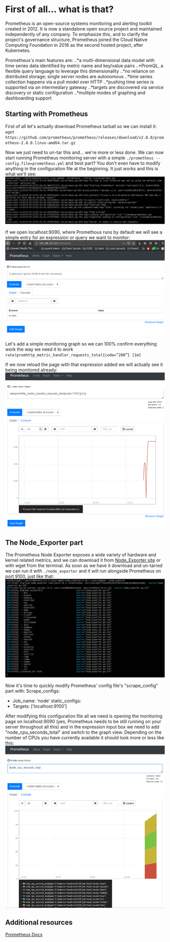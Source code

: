 # First of all... what is that?

Prometheus is an open-source systems monitoring and alerting toolkit created in 2012. It is now a standalone open source project and maintained independently of any company. To emphasize this, and to clarify the project's governance structure, Prometheus joined the Cloud Native Computing Foundation in 2016 as the second hosted project, after Kubernetes.

Prometheus's main features are:
..*a multi-dimensional data model with time series data identified by metric name and key/value pairs
..*PromQL, a flexible query language to leverage this dimensionality
..*no reliance on distributed storage; single server nodes are autonomous
..*time series collection happens via a pull model over HTTP
..*pushing time series is supported via an intermediary gateway
..*targets are discovered via service discovery or static configuration
..*multiple modes of graphing and dashboarding support

## Starting with Prometheus

First of all let's actually download Prometheus tarball so we can install it:
`wget https://github.com/prometheus/prometheus/releases/download/v2.8.0/prometheus-2.8.0.linux-amd64.tar.gz`

Now we just need to un-tar this and... we're more or less done. We can now start running Prometheus monitoring server with a simple `./prometheus --config.file=prometheus.yml` and best part? You don't even have to modify anything in the configuration file at the beginning. It just works and this is what we'll see:
![PrometheusRunning](lab2-1.png)

If we open localhost:9090, where Promethous runs by default we will see a simple entry for an expression or query we want to monitor:
![PrometheusExpressionBox](lab2-2.png)

Let's add a simple monitoring graph so we can 100% confirm everything work the way we need it to work
`rate(promhttp_metric_handler_requests_total{code=”200”} [1m]`

If we now reload the page with that expression added we will actually see it being monitored already:
![PrometheusMonitoringGraph](lab2-3.png)

## The Node_Exporter part

The Prometheus Node Exporter exposes a wide variety of hardware and kernel related metrics, and we can download it from [Node_Exporter site](https://prometheus.io/download/#node_exporter) or with wget from the terminal. As soon as we have it download and un-tarred we can run it with `./node_exporter` and it will run alongside Prometheus on port 9100, just like that:
![NodeExporterRunning](lab2-4.png)

Now it's time to quickly modify Prometheus' config file's "scrape_config" part with:
Scrape_configs:
  - Job_name: ‘node’
    static_configs:
  - Targets: [‘localhost:9100’]
  
After modifying this configuration file all we need is opening the monitoring page on localhost:9090 (yes, Prometheus needs to be still running on your server throughout all this) and in the expression input box we need to add "node_cpu_seconds_total" and switch to the graph view. Depending on the number of CPUs you have currently available it should look more or less like this:
![PrometheusMonitoringCPUs](lab2-5.png)

## Additional resources
[Prometheus Docs](https://prometheus.io/docs/introduction/overview/)

